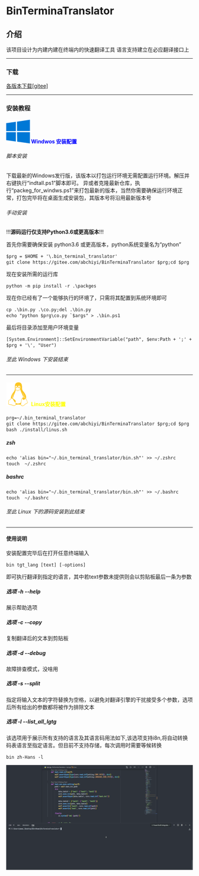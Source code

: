 # BinTerminaTranslator

## 介绍

该项目设计为内建内建在终端内的快速翻译工具
语言支持建立在必应翻译接口上

---

### 下载

[各版本下载[gitee]][1]

---

### 安装教程

#### ![Gitee](/media/SVG/windows.svg "Windwos") <font color='blue'>Windwos 安装配置</font>

###### 脚本安装

下载最新的Windows发行版，该版本以打包运行环境无需配置运行环境。解压并右键执行“indtall.ps1”脚本即可。
异或者克隆最新仓库，执行“packeg_for_windws.ps1”来打包最新的版本，当然你需要确保运行环境正常，打包完毕将在桌面生成安装包，其版本号将沿用最新版本号


###### 手动安装

!!!**源码运行仅支持Python3.6或更高版本**!!!

首先你需要确保安装 python3.6 或更高版本，python系统变量名为“python”

    $prg = $HOME + '\.bin_terminal_translator'
    git clone https://gitee.com/abchiyi/BinTerminaTranslator $prg;cd $prg

现在安装所需的运行库

    python -m pip install -r .\packges

现在你已经有了一个能够执行的环境了，只需将其配置到系统环境即可

    cp .\bin.py .\co.py;del .\bin.py
    echo "python $prg\co.py `$args" > .\bin.ps1

最后将目录添加至用户环境变量

    [System.Environment]::SetEnvironmentVariable("path", $env:Path + ';' + $prg + '\', "User")

###### 至此 Windows 下安装结束

---

#### ![linux](/media/SVG/linux.svg "Linux") <font color='Yellow'>Linux安装配置</font>

    prg=~/.bin_terminal_translator
    git clone https://gitee.com/abchiyi/BinTerminaTranslator $prg;cd $prg
    bash ./install/linus.sh

##### zsh

    echo 'alias bin="~/.bin_terminal_translator/bin.sh"' >> ~/.zshrc
    touch  ~/.zshrc

##### bashrc

    echo 'alias bin="~/.bin_terminal_translator/bin.sh"' >> ~/.bashrc
    touch  ~/.bashrc

###### 至此 Linux 下的源码安装到此结束

---
#### 使用说明
安装配置完毕后在打开任意终端输入

    bin tgt_lang [text] [-options]
即可执行翻译到指定的语言，其中若text参数未提供则会以剪贴板最后一条为参数

##### 选项 -h --help

展示帮助选项

##### 选项 -c --copy
复制翻译后的文本到剪贴板

##### 选项 -d --debug
故障排查模式，没啥用

##### 选项 -s --split
指定将输入文本的字符替换为空格，以避免对翻译引擎的干扰接受多个参数，选项后所有给出的参数都将被作为排除文本

##### 选项 -l --list_all_lgtg
该选项用于展示所有支持的语言及其语言码用法如下,该选项支持i8n,将自动转换码表语言至指定语言。但目前不支持存储，每次调用时需要等候转换

    bin zh-Hans -l

![tgt loading](/media/gif/tgt_loading_zh.gif "转换至码表解释至目标语言")

[1]:https://gitee.com/abchiyi/BinTerminaTranslator/releases
